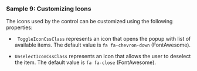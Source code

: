 ### Sample 9: Customizing Icons

The icons used by the control can be customized using the following properties:

* ` ToggleIconCssClass` represents an icon that opens the popup with list of available items. The default value is `fa fa-chevron-down` (FontAwesome).

* `UnselectIconCssClass` represents an icon that allows the user to deselect the item. The default value is `fa fa-close` (FontAwesome).